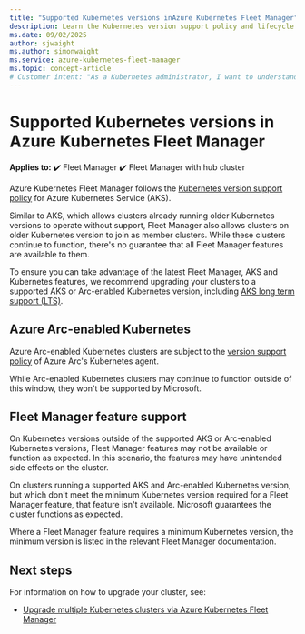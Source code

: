 ```yaml
---
title: "Supported Kubernetes versions inAzure Kubernetes Fleet Manager"
description: Learn the Kubernetes version support policy and lifecycle of clusters in Azure Kubernetes Fleet Manager.
ms.date: 09/02/2025
author: sjwaight
ms.author: simonwaight
ms.service: azure-kubernetes-fleet-manager
ms.topic: concept-article
# Customer intent: "As a Kubernetes administrator, I want to understand the supported Kubernetes version lifecycle in Azure Kubernetes Fleet Manager, so that I can ensure my clusters remain compliant, up-to-date and can use new features."
---
```


# Supported Kubernetes versions in Azure Kubernetes Fleet Manager

**Applies to:** :heavy_check_mark: Fleet Manager :heavy_check_mark: Fleet Manager with hub cluster

Azure Kubernetes Fleet Manager follows the [Kubernetes version support policy][aks-version-policy] for Azure Kubernetes Service (AKS).

Similar to AKS, which allows clusters already running older Kubernetes versions to operate without support, Fleet Manager also allows clusters on older Kubernetes version to join as member clusters. While these clusters continue to function, there's no guarantee that all Fleet Manager features are available to them.

To ensure you can take advantage of the latest Fleet Manager, AKS and Kubernetes features, we recommend upgrading your clusters to a supported AKS or Arc-enabled Kubernetes version, including [AKS long term support (LTS)][aks-version-policy-lts].

## Azure Arc-enabled Kubernetes

Azure Arc-enabled Kubernetes clusters are subject to the [version support policy][arc-version-policy] of Azure Arc's Kubernetes agent.

While Arc-enabled Kubernetes clusters may continue to function outside of this window, they won't be supported by Microsoft.

## Fleet Manager feature support

On Kubernetes versions outside of the supported AKS or Arc-enabled Kubernetes versions, Fleet Manager features may not be available or function as expected. In this scenario, the features may have unintended side effects on the cluster.

On clusters running a supported AKS and Arc-enabled Kubernetes version, but which don't meet the minimum Kubernetes version required for a Fleet Manager feature, that feature isn't available.  Microsoft guarantees the cluster functions as expected.

Where a Fleet Manager feature requires a minimum Kubernetes version, the minimum version is listed in the relevant Fleet Manager documentation.

## Next steps

For information on how to upgrade your cluster, see:
- [Upgrade multiple Kubernetes clusters via Azure Kubernetes Fleet Manager][fleet-multi-cluster-upgrade]

<!-- LINKS - Internal -->
[arc-version-policy]: /azure/azure-arc/kubernetes/agent-upgrade#version-support-policy
[aks-version-policy]: ../aks/supported-kubernetes-versions.md
[aks-version-policy-lts]: ../aks/supported-kubernetes-versions.md#long-term-support-lts
[fleet-multi-cluster-upgrade]: ./update-orchestration.md
